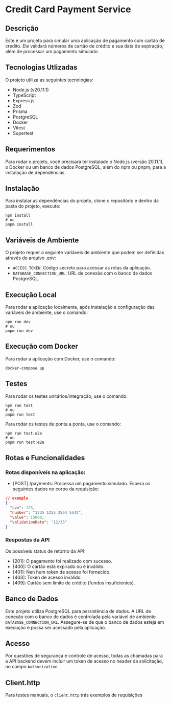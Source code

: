 # Credit Card Payment Service

## Descrição

Este é um projeto para simular uma aplicação de pagamento com cartão de crédito. Ele validará números de cartão de crédito e sua data de expiração, além de processar um pagamento simulado.

## Tecnologias Utlizadas

O projeto utiliza as seguintes tecnologias:

- Node.js (v20.11.1)
- TypeScript
- Express.js
- Zod
- Prisma
- PostgreSQL
- Docker
- Vitest
- Supertest

## Requerimentos

Para rodar o projeto, você precisará ter instalado o Node.js (versão 20.11.1), o Docker ou um banco de dados PostgreSQL, além do npm ou pnpm, para a instalação de dependências.

## Instalação

Para instalar as dependências do projeto, clone o repositório e dentro da pasta do projeto, execute:

```cli
npm install
# ou
pnpm install
```

## Variáveis de Ambiente

O projeto requer a seguinte variáveis de ambiente que podem ser definidas através do arquivo .env:

- `ACCESS_TOKEN`: Código secreto para acessar as rotas da aplicação.
- `DATABASE_CONNECTION_URL`: URL de conexão com o banco de dados PostgreSQL.

## Execução Local

Para rodar a aplicação localmente, após instalação e configuração das variáveis de ambiente, use o comando:

```cli
npm run dev
# ou
pnpm run dev
```

## Execução com Docker

Para rodar a aplicação com Docker, use o comando:

```cli
docker-compose up
```

## Testes

Para rodar os testes unitários/integração, use o comando:

```cli
npm run test
# ou
pnpm run test
```

Para rodar os testes de ponta a ponta, use o comando:

```cli
npm run test:e2e
# ou
pnpm run test:e2e
```

## Rotas e Funcionalidades

### Rotas disponíveis na aplicação:

- [POST] /payments: Processa um pagamento simulado. Espera os seguintes dados no corpo da requisição:

```json
// exemplo
{
  "cvv": 123,
  "number": "1235 1255 2564 5542",
  "value": 15000,
  "validationDate": "12/35"
}
```

### Respostas da API

Os possíveis status de retorno da API:

- [201]: O pagamento foi realizado com sucesso.
- [400]: O cartão está expirado ou é inválido.
- [401]: Nen hum token de acesso foi fornecido.
- [403]: Token de acesso inválido.
- [409]: Cartão sem limite de crédito (fundos insuficientes).

## Banco de Dados

Este projeto utiliza PostgreSQL para persistência de dados. A URL de conexão com o banco de dados é controlada pela variável de ambiente `DATABASE_CONNECTION_URL`. Assegure-se de que o banco de dados esteja em execução e possa ser acessado pela aplicação.

## Acesso

Por questões de segurança e controle de acesso, todas as chamadas para a API backend devem incluir um token de acesso no header da solicitação, no campo `Authorization`.

## Client.http

Para testes manuais, o `client.http` trás exemplos de requisições

